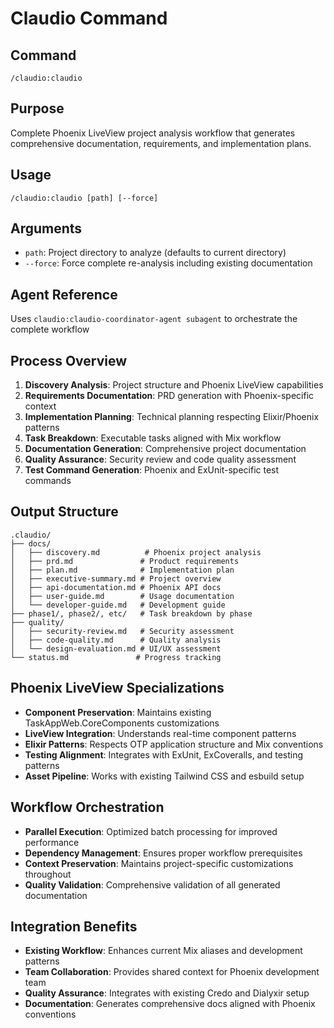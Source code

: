 # Claudio Command

## Command
`/claudio:claudio`

## Purpose
Complete Phoenix LiveView project analysis workflow that generates comprehensive documentation, requirements, and implementation plans.

## Usage
```
/claudio:claudio [path] [--force]
```

## Arguments
- `path`: Project directory to analyze (defaults to current directory)
- `--force`: Force complete re-analysis including existing documentation

## Agent Reference
Uses `claudio:claudio-coordinator-agent subagent` to orchestrate the complete workflow

## Process Overview
1. **Discovery Analysis**: Project structure and Phoenix LiveView capabilities
2. **Requirements Documentation**: PRD generation with Phoenix-specific context
3. **Implementation Planning**: Technical planning respecting Elixir/Phoenix patterns
4. **Task Breakdown**: Executable tasks aligned with Mix workflow
5. **Documentation Generation**: Comprehensive project documentation
6. **Quality Assurance**: Security review and code quality assessment
7. **Test Command Generation**: Phoenix and ExUnit-specific test commands

## Output Structure
```
.claudio/
├── docs/
│   ├── discovery.md          # Phoenix project analysis
│   ├── prd.md               # Product requirements
│   ├── plan.md              # Implementation plan
│   ├── executive-summary.md # Project overview
│   ├── api-documentation.md # Phoenix API docs
│   ├── user-guide.md        # Usage documentation
│   └── developer-guide.md   # Development guide
├── phase1/, phase2/, etc/   # Task breakdown by phase
├── quality/
│   ├── security-review.md   # Security assessment
│   ├── code-quality.md      # Quality analysis
│   └── design-evaluation.md # UI/UX assessment
└── status.md               # Progress tracking
```

## Phoenix LiveView Specializations
- **Component Preservation**: Maintains existing TaskAppWeb.CoreComponents customizations
- **LiveView Integration**: Understands real-time component patterns
- **Elixir Patterns**: Respects OTP application structure and Mix conventions
- **Testing Alignment**: Integrates with ExUnit, ExCoveralls, and testing patterns
- **Asset Pipeline**: Works with existing Tailwind CSS and esbuild setup

## Workflow Orchestration
- **Parallel Execution**: Optimized batch processing for improved performance
- **Dependency Management**: Ensures proper workflow prerequisites
- **Context Preservation**: Maintains project-specific customizations throughout
- **Quality Validation**: Comprehensive validation of all generated documentation

## Integration Benefits
- **Existing Workflow**: Enhances current Mix aliases and development patterns
- **Team Collaboration**: Provides shared context for Phoenix development team
- **Quality Assurance**: Integrates with existing Credo and Dialyxir setup
- **Documentation**: Generates comprehensive docs aligned with Phoenix conventions